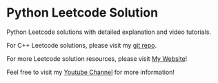 # Python Leetcode Solution
Python Leetcode solutions with detailed explanation and video tutorials.

For C++ Leetcode solutions, please visit my [git repo](https://github.com/learlinian/Cpp-Leetcode-Solution).

For more Leetcode solution resources, please visit [My Website](https://www.nianliblog.com/projects/leetcode)!

Feel free to visit my [Youtube Channel](https://www.youtube.com/channel/UCEJ1lT9sc9zw-tRean6z68Q?sub_confirmation=1) for more information!
